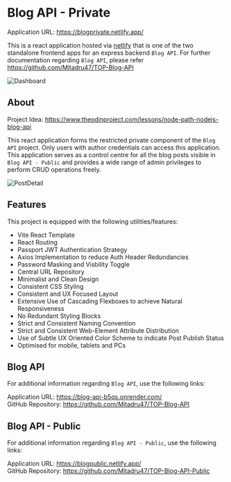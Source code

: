 # Blog API - Private

Application URL: https://blogprivate.netlify.app/

This is a react application hosted via [netlify](https://www.netlify.com/) that is one of the two standalone frontend apps for an express backend `Blog API`. For further documentation regarding `Blog API`, please refer https://github.com/Mitadru47/TOP-Blog-API

![Dashboard](https://github.com/user-attachments/assets/389d9962-c798-44d3-b211-8e01d09fa47c)

## About

Project Idea: https://www.theodinproject.com/lessons/node-path-nodejs-blog-api

This react application forms the restricted private component of the `Blog API` project. Only users with author credentials can access this application. This application serves as a control centre for all the blog posts visible in `Blog API - Public` and provides a wide range of admin privileges to perform CRUD operations freely.

![PostDetail](https://github.com/user-attachments/assets/77f57e7d-b552-4790-856d-ae6b49afa2e6)

## Features

This project is equipped with the following utilities/features:
- Vite React Template
- React Routing
- Passport JWT Authentication Strategy
- Axios Implementation to reduce Auth Header Redundancies
- Password Masking and Visbility Toggle
- Central URL Repository
- Minimalist and Clean Design
- Consistent CSS Styling
- Consistent and UX Focused Layout
- Extensive Use of Cascading Flexboxes to achieve Natural Responsiveness
- No Redundant Styling Blocks
- Strict and Consistent Naming Convention
- Strict and Consistent Web-Element Attribute Distribution
- Use of Subtle UX Oriented Color Scheme to indicate Post Publish Status
- Optimised for mobile, tablets and PCs

## Blog API

For additional information regarding `Blog API`, use the following links:

Application URL: https://blog-api-b5qs.onrender.com/ <br />
GitHub Repository: https://github.com/Mitadru47/TOP-Blog-API

## Blog API - Public

For additional information regarding `Blog API - Public`, use the following links:

Application URL: https://blogpublic.netlify.app/  <br />
GitHub Repository: https://github.com/Mitadru47/TOP-Blog-API-Public
